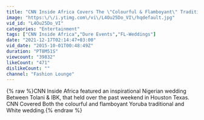 ```yaml
---
title: "CNN Inside Africa Covers The \"Colourful & Flamboyant\" Traditional & White Wedding of Tolani & IBK- 1"
image: "https:\/\/i.ytimg.com\/vi\/L4Ou25Do_VI\/hqdefault.jpg"
vid_id: "L4Ou25Do_VI"
categories: "Entertainment"
tags: ["CNN Inside Africa","Dure Events","FL-Weddings"]
date: "2021-12-17T02:14:47+03:00"
vid_date: "2015-10-01T00:48:49Z"
duration: "PT8M51S"
viewcount: "39832"
likeCount: "471"
dislikeCount: ""
channel: "Fashion Lounge"
---
```

{% raw %}CNN Inside Africa featured an inspirational Nigerian wedding Between Tolani &amp; IBK, that held over the past weekend in Houston Texas. CNN Covered Both the colourful and flamboyant Yoruba traditional and White wedding.{% endraw %}
